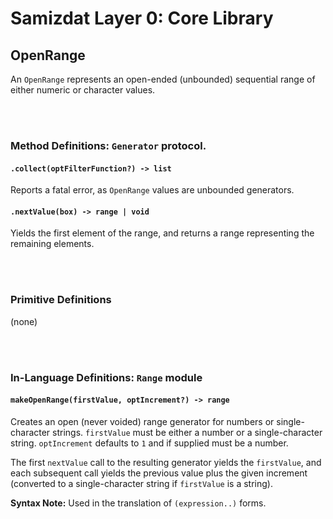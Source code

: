 Samizdat Layer 0: Core Library
==============================

OpenRange
---------

An `OpenRange` represents an open-ended (unbounded) sequential range of
either numeric or character values.


<br><br>
### Method Definitions: `Generator` protocol.

#### `.collect(optFilterFunction?) -> list`

Reports a fatal error, as `OpenRange` values are unbounded generators.

#### `.nextValue(box) -> range | void`

Yields the first element of the range, and returns a range representing
the remaining elements.


<br><br>
### Primitive Definitions

(none)


<br><br>
### In-Language Definitions: `Range` module

#### `makeOpenRange(firstValue, optIncrement?) -> range`

Creates an open (never voided) range generator for numbers or single-character
strings. `firstValue` must be either a number or a single-character string.
`optIncrement` defaults to `1` and if supplied must be a number.

The first `nextValue` call to the resulting generator yields the `firstValue`,
and each subsequent call yields the previous value plus the given increment
(converted to a single-character string if `firstValue` is a string).

**Syntax Note:** Used in the translation of `(expression..)` forms.
